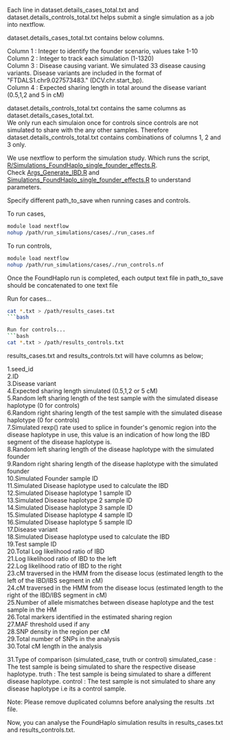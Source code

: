 Each line in dataset.details_cases_total.txt and dataset.details_controls_total.txt helps submit a single simulation as a job into nextflow.

dataset.details_cases_total.txt contains below columns.

Column 1 : Integer to identify the founder scenario, values take 1-10   
Column 2 : Integer to track each simulation (1-1320)   
Column 3 : Disease causing variant. We simulated 33 disease causing variants. Disease variants are included in the format of "FTDALS1.chr9.027573483." (DCV.chr.start_bp).    
Column 4 : Expected sharing length in total around the disease variant (0.5,1,2 and 5 in cM)


dataset.details_controls_total.txt contains the same columns as dataset.details_cases_total.txt.   
We only run each simulaion once for controls since controls are not simulated to share with the any other samples. Therefore dataset.details_controls_total.txt contains combinations of columns 1, 2 and 3 only.

We use nextflow to perform the simulation study. Which runs the script, [R/Simulations_FoundHaplo_single_founder_effects.R](https://github.com/bahlolab/FoundHaplo/blob/main/Simulation_scripts/R/Simulations_FoundHaplo_single_founder_effects.R).    
Check [Args_Generate_IBD.R](https://github.com/bahlolab/FoundHaplo/blob/main/Simulation_scripts/R/Args_Generate_IBD.R) and [Simulations_FoundHaplo_single_founder_effects.R](https://github.com/bahlolab/FoundHaplo/blob/main/Simulation_scripts/R/Simulations_FoundHaplo_single_founder_effects.R) to understand parameters.   
   
Specify different path_to_save when running cases and controls.

To run cases,
```bash
module load nextflow
nohup /path/run_simulations/cases/./run_cases.nf 
```

To run controls,
```bash
module load nextflow
nohup /path/run_simulations/cases/./run_controls.nf 
```

Once the FoundHaplo run is completed, each output text file in path_to_save should be concatenated to one text file

Run for cases...
```bash
cat *.txt > /path/results_cases.txt
```bash

Run for controls...
```bash
cat *.txt > /path/results_controls.txt
```
results_cases.txt and results_controls.txt will have columns as below;

1.seed_id  
2.ID  
3.Disease variant  
4.Expected sharing length simulated (0.5,1,2 or 5 cM)  
5.Random left sharing length of the test sample with the simulated disease haplotype (0 for controls)  
6.Random right sharing length of the test sample with the simulated disease haplotype (0 for controls)  
7.Simulated rexp() rate used to splice in founder's genomic region into the disease haplotype in use, this value is an indication of how long the IBD segment of the disease haplotype is.  
8.Random left sharing length of the disease haplotype with the simulated founder   
9.Random right sharing length of the disease haplotype with the simulated founder   
10.Simulated Founder sample ID  
11.Simulated Disease haplotype used to calculate the IBD   
12.Simulated Disease haplotype 1 sample ID  
13.Simulated Disease haplotype 2 sample ID  
14.Simulated Disease haplotype 3 sample ID  
15.Simulated Disease haplotype 4 sample ID  
16.Simulated Disease haplotype 5 sample ID  
17.Disease variant  
18.Simulated Disease haplotype used to calculate the IBD   
19.Test sample ID   
20.Total Log likelihood ratio of IBD  
21.Log likelihood ratio of IBD to the left   
22.Log likelihood ratio of IBD to the right  
23.cM traversed in the HMM from the disease locus (estimated length to the left of the IBD/IBS segment in cM)  
24.cM traversed in the HMM from the disease locus (estimated length to the right of the IBD/IBS segment in cM)  
25.Number of allele mismatches between disease haplotype and the test sample in the HM  
26.Total markers identified in the estimated sharing region  
27.MAF threshold used if any  
28.SNP density in the region per cM  
29.Total number of SNPs in the analysis  
30.Total cM length in the analysis  

31.Type of comparison (simulated_case, truth or control) 
simulated_case : The test sample is being simulated to share the respective disease haplotype.
truth : The test sample is being simulated to share a different disease haplotype.
control : The test sample is not simulated to share any disease haplotype i.e its a control sample.

Note: Please remove duplicated columns before analysing the results .txt file.

Now, you can analyse the FoundHaplo simulation results in results_cases.txt and results_controls.txt.

